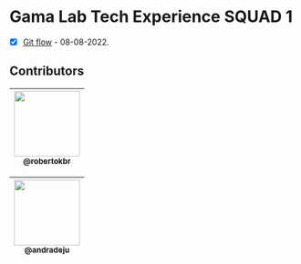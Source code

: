 # Gama Lab Tech Experience SQUAD 1 
- [x] [Git flow](./gitflow/README.md) - 08-08-2022.

## Contributors

| [<img src="https://avatars.githubusercontent.com/u/60328400?v=4" width="115"><br><sub>@robertokbr</sub>](https://github.com/robertokbr) |
| :---: |

| [<img src="https://avatars.githubusercontent.com/u/90662162?v=4" width="115"><br><sub>@andradeju</sub>](https://github.com/andradeju) |
| :---: |
